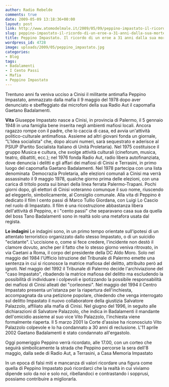 ```yaml
---
author: Radio Rebelde
comments: true
date: 2009-05-09 13:18:36+00:00
layout: post
link: http://www.atomodelmale.it/2009/05/09/peppino-impastato-il-ricordo-di-un-eroe-a-31-anni-dalla-sua-morte/
slug: peppino-impastato-il-ricordo-di-un-eroe-a-31-anni-dalla-sua-morte
title: Peppino Impastato. Il ricordo di un eroe a 31 anni dalla sua morte.
wordpress_id: 4728
image: uploads/2009/05/peppino_impastato.jpg
categories:
- Blog
tags:
- Badalamenti
- I Cento Passi
- Mafia
- Peppino Impastato
---
```


Trentuno anni fa veniva ucciso a Cinisi il militante antimafia Peppino Impastato, ammazzato dalla mafia il 9 maggio del 1978 dopo aver denunciato e sbeffeggiato dai microfoni della sua Radio Aut il capomafia Gaetano Badalamenti.

**Vita**
Giuseppe Impastato nasce a Cinisi, in provincia di Palermo, il 5 gennaio 1948 in una famiglia bene inserita negli ambienti mafiosi locali.
Ancora ragazzo rompe con il padre, che lo caccia di casa, ed avvia un'attività politico-culturale antimafiosa.
Assieme ad altri giovani fonda un giornale, "L'Idea socialista" che, dopo alcuni numeri, sarà sequestrato e aderisce al PSIUP (Partito Socialista Italiano di Unità Proletaria).
Nel 1975 costituisce il gruppo Musica e cultura, che svolge attività culturali (cineforum, musica, teatro, dibattiti, ecc.); nel 1976 fonda Radio Aut, radio libera autofinanziata, dove denuncia i delitti e gli affari dei mafiosi di Cinisi e Terrasini, in primo luogo del capomafia Gaetano Badalamenti.
Nel 1978 partecipa con una lista denominata  Democrazia Proletaria, alle elezioni comunali a Cinisi ma verrà assassinato il 9 maggio 1978, qualche giorno prima delle elezioni, con una carica di tritolo posta sui binari della linea ferrata Palermo-Trapani. Pochi giorni dopo, gli elettori di Cinisi voteranno comunque il suo nome, riuscendo ad eleggerlo, simbolicamente, al Consiglio comunale.
Alla vita di Peppino è dedicato il film I cento passi di Marco Tullio Giordana, con Luigi Lo Cascio nel ruolo di Impastato. Il film è una ricostruzione abbastanza libera dell'attività di Peppino, e i "cento passi" che separavano casa sua da quella del boss Tano Badalamenti sono in realtà solo una metafora usata dal regista.

**Le indagini**
Le indagini sono, in un primo tempo orientate sull'ipotesi di un attentato terroristico organizzato dallo stesso Impastato, o di un suicidio "eclatante".
L'uccisione o, come si fece credere, l'incidente non destò il clamore dovuto, anche per il fatto che lo stesso giorno veniva ritrovato, in via Caetani a Roma, il corpo del presidente della DC Aldo Moro.
Solo nel maggio del 1984 l'Ufficio Istruzione del Tribunale di Palermo emette una sentenza  in cui si riconosce la matrice mafiosa del delitto, attribuito però ad ignoti.
Nel maggio del 1992 il Tribunale di Palermo decide l'archiviazione del "caso Impastato", ribadendo la matrice mafiosa del delitto ma escludendo la possibilità di individuare i colpevoli e ipotizzando la possibile responsabilità dei mafiosi di Cinisi alleati dei "corleonesi".
Nel maggio del 1994 il Centro Impastato presenta un'istanza per la riapertura dell'inchiesta, accompagnata da una petizione popolare, chiedendo che venga interrogato sul delitto Impastato il nuovo collaboratore della giustizia Salvatore Palazzolo, affiliato alla mafia di Cinisi.
Nel giugno del 1996, in seguito alle dichiarazioni di Salvatore Palazzolo, che indica in Badalamenti il mandante dell'omicidio assieme al suo vice Vito Palazzolo, l'inchiesta viene formalmente riaperta.
Il 5 marzo 2001 la Corte d'assise ha riconosciuto Vito Palazzolo colpevole e lo ha condannato a 30 anni di reclusione. L'11 aprile 2002 Gaetano Badalamenti è stato condannato all'ergastolo.

Oggi pomeriggio Peppino verrà ricordato, alle 17.00, con un corteo che seguirà simbolicamente la strada che Peppino percorse la sera dell'8 maggio, dalla sede di Radio Aut, a Terrasini, a Casa Memoria Impastato

In un epoca di falsi miti e mancanza di valori ricordare una figura come quella di Peppino Impastato può ricordarci che la realtà in cui viviamo dipende solo da noi e solo noi, ribellandoci e contrastando i sopprusi, possiamo contribuire a migliorarla.
